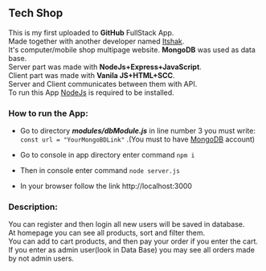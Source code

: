 ## Tech Shop

This is my first uploaded to **GitHub** FullStack App.<br>
Made together with another developer named [Itshak](https://github.com/izchak).<br>
It's computer/mobile shop multipage website.
**MongoDB** was used as data base.<br>
Server part was made with **NodeJs+Express+JavaScript**.<br>
Client part was made with **Vanila JS+HTML+SCC**.<br>
Server and Client communicates between them with API.<br>
To run this App [NodeJs](https://nodejs.org/en/download/current) is required to be installed.

### How to run the App:

- Go to directory ***modules/dbModule.js*** in line number 3 you must write: `const url = "YourMongoBDLink"` .(You must to have [MongoDB](https://www.mongodb.com/cloud/atlas/register?utm_source=google&utm_campaign=search_gs_pl_evergreen_atlas_general_prosp-brand_gic-null_emea-il_ps-all_desktop_eng_lead&utm_term=mongo%20database&utm_medium=cpc_paid_search&utm_ad=p&utm_ad_campaign_id=1718986534&adgroup=66929800266&cq_cmp=1718986534&gad_source=1&gclid=CjwKCAjwl4yyBhAgEiwADSEjeIfv6Salm2LWP60ZUc-NnBt0FFdoDDQ_jFy_2PpPtbDA2tuydoqNzxoC_M0QAvD_BwE) account)

- Go to console in app directory enter command `npm i`

- Then in console enter command `node server.js`

- In your browser follow the link http://localhost:3000

### Description:

You can register and then login all new users will be saved in database.<br>
At homepage you can see all products, sort and filter them.<br>
You can add to cart products, and then pay your order if you enter the cart.<br>
If you enter as admin user(look in Data Base) you may see all orders made by not admin users.
